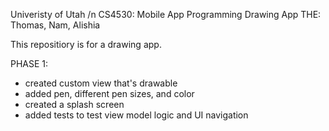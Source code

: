 Univeristy of Utah /n
CS4530: Mobile App Programming
Drawing App
THE: Thomas, Nam, Alishia 

This repositiory is for a drawing app. 

PHASE 1:
* created custom view that's drawable
* added pen, different pen sizes, and color
* created a splash screen
* added tests to test view model logic and UI navigation
